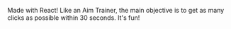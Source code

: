 Made with React! Like an Aim Trainer, the main objective is to get as many clicks as possible within 30 seconds. It's fun! 
